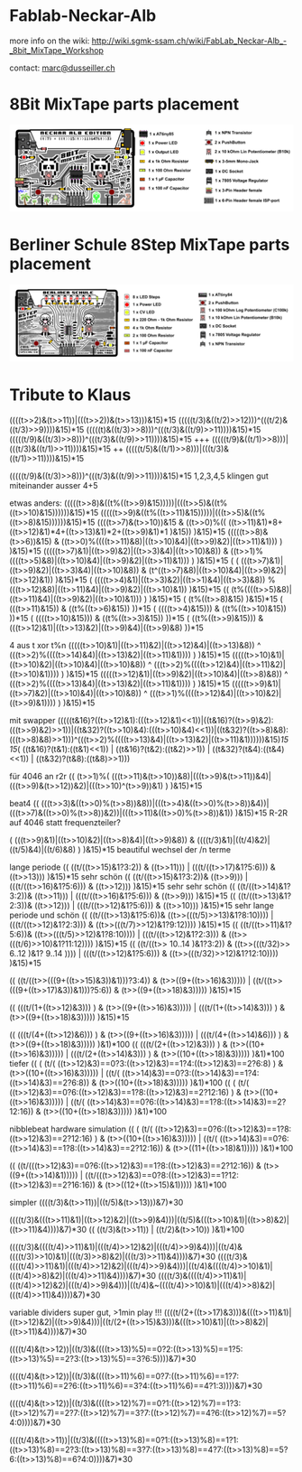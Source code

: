 # Fablab-Neckar-Alb

more info on the wiki: http://wiki.sgmk-ssam.ch/wiki/FabLab_Neckar-Alb_-_8bit_MixTape_Workshop

contact: marc@dusseiller.ch

# 8Bit MixTape parts placement
![8Bit-MixTape-Neckar-Alb](https://raw.githubusercontent.com/8BitMixtape/Fablab-Neckar-Alb/master/8Bit-MixTape/images/8Bit-MixTape_partLayout.jpg)

# Berliner Schule 8Step MixTape parts placement
![Berliner Schule 8Step Sequencer](https://raw.githubusercontent.com/8BitMixtape/Fablab-Neckar-Alb/master/8Step-MixTape/images/8Step-MixTape_partsPlacing.jpg)

# Tribute to Klaus

((((t>>2)&(t>>11))|(((t>>2))&(t>>13)))&15)*15
(((((t/3)&((t/2)>>12)))^(((t/2)&((t/3)>>9))))&15)*15
(((((t)&((t/3)>>8)))^(((t/3)&((t/9)>>11))))&15)*15
(((((t/9)&((t/3)>>8)))^(((t/3)&((t/9)>>11))))&15)*15 +++
(((((t/9)&((t/1)>>8)))|(((t/3)&((t/1)>>11))))&15)*15 ++
(((((t/5)&((t/1)>>8)))|(((t/3)&((t/1)>>11))))&15)*15

(((((t/9)&((t/3)>>8)))^(((t/3)&((t/9)>>11))))&15)*15
1,2,3,4,5 klingen gut miteinander ausser 4+5

etwas anders:
(((((t>>8)&((t%((t>>9)&15)))))|(((t>>5)&((t%((t>>10)&15))))))&15)*15
(((((t>>9)&((t%((t>>11)&15)))))|(((t>>5)&((t%((t>>8)&15))))))&15)*15
((((t>>7)&(t>>10))&15 & ((t>>0)%((
((t>>11)&1)*8+((t>>12)&1)*4+((t>>13)&1)*2+((t>>9)&1)*1     )&15)) )&15)*15
(((((t>>8)&(t>>6))&15) &
((t>>0)%((((t>>11)&8)|((t>>10)&4)|((t>>9)&2)|((t>>11)&1))) ) )&15)*15
(((((t>>7)&1)|((t>>9)&2)|((t>>3)&4)|((t>>10)&8)) &
((t>>1)%((((t>>5)&8)|((t>>10)&4)|((t>>9)&2)|((t>>11)&1))) ) )&15)*15
( ( (((t>>7)&1)|((t>>9)&2)|((t>>3)&4)|((t>>10)&8)) &
(t^((t>>7)&8)|((t>>10)&4)|((t>>9)&2)|((t>>12)&1)) )&15)*15
( ((((t>>4)&1)|((t>>3)&2)|((t>>1)&4)|((t>>3)&8)) %
(((t>>12)&8)|((t>>11)&4)|((t>>9)&2)|((t>>10)&1)) )&15)*15
((  (t%((((t>>5)&8)|((t>>11)&4)|((t>>9)&2)|((t>>10)&1))) ) )&15)*15
( (t%((t>>8)&15) )&15)*15
(  (((t>>11)&15)) & ((t%((t>>6)&15)) ))*15
(   ((((t>>4)&15))) & ((t%((t>>10)&15)) ))*15
(   ((((t>>10)&15))) & ((t%((t>>3)&15)) ))*15
(  ((t%((t>>9)&15))) &  (((t>>12)&1)|((t>>13)&2)|((t>>9)&4)|((t>>9)&8)
))*15

4 aus t xor t%n
(((((t>>10)&1)|((t>>11)&2)|((t>>12)&4)|((t>>13)&8)) ^
(((t>>2)%((((t>>14)&4)|((t>>13)&2)|((t>>11)&1)))) ) )&15)*15
(((((t>>10)&1)|((t>>10)&2)|((t>>10)&4)|((t>>10)&8)) ^
(((t>>2)%((((t>>12)&4)|((t>>11)&2)|((t>>10)&1)))) ) )&15)*15
(((((t>>12)&1)|((t>>9)&2)|((t>>10)&4)|((t>>8)&8)) ^
(((t>>2)%((((t>>13)&4)|((t>>13)&2)|((t>>11)&1)))) ) )&15)*15
(((((t>>9)&1)|((t>>7)&2)|((t>>10)&4)|((t>>10)&8)) ^
(((t>>1)%((((t>>12)&4)|((t>>10)&2)|((t>>9)&1)))) ) )&15)*15

mit swapper
(((((t&16)?((t>>12)&1):(((t>>12)&1)<<1))|((t&16)?((t>>9)&2):(((t>>9)&2)>>1))|((t&32)?((t>>10)&4):(((t>>10)&4)<<1))|((t&32)?((t>>8)&8):(((t>>8)&8)>>1)))^(((t>>2)%((((t>>13)&4)|((t>>13)&2)|((t>>11)&1))))))&15)*15
15*( ((t&16)?(t&1):((t&1)<<1)) | ((t&16)?(t&2):((t&2)>>1)) |
((t&32)?(t&4):((t&4)<<1)) | ((t&32)?(t&8):((t&8)>>1)))

für 4046 an r2r
(( (t>>1)%(
(((t>>11)&(t>>10))&8)|(((t>>9)&(t>>11))&4)|(((t>>9)&(t>>12))&2)|(((t>>10)^(t>>9))&1)
) )&15)*15

beat4
((
(((t>>3)&((t>>0)%(t>>8))&8))|(((t>>4)&((t>>0)%(t>>8))&4))|(((t>>7)&((t>>0)%(t>>8))&2))|(((t>>11)&((t>>0)%(t>>8))&1))
)&15)*15
R-2R auf 4046 statt frequenzteiler?

( (((t>>9)&1)|((t>>10)&2)|((t>>8)&4)|((t>>9)&8)) &
((((t/3)&1)|((t/4)&2)|((t/5)&4)|((t/6)&8) ) )&15)*15 beautiful wechsel der
/n terme

lange periode
(( ((t/((t>>15)&1?3:2)) & ((t>>11))) |  (((t/((t>>17)&1?5:6))) & ((t>>13)))
 )&15)*15
sehr schön
(( ((t/((t>>15)&1?3:2))& ((t>>9)))  |  (((t/((t>>16)&1?5:6))) & ((t>>12)))
)&15)*15
sehr sehr schön
(( ((t/((t>>14)&1?3:2))& ((t>>11)))  |  (((t/((t>>16)&1?5:6))) & ((t>>9)))
)&15)*15
(( ((t/((t>>13)&1?2:3))& ((t>>12)))  |  (((t/((t>>12)&1?5:6))) & ((t>>10)))
)&15)*15
sehr lange periode und schön
(( ((t/((t>>13)&1?5:6))& ((t>>(((t/5)>>13)&1?8:10)))) |
(((t/((t>>12)&1?2:3))) & ((t>>(((t/7)>>12)&1?9:12))))  )&15)*15
(( ((t/((t>>11)&1?5:6))& ((t>>(((t/5)>>12)&1?8:10)))) |
(((t/((t>>12)&1?2:3))) & ((t>>(((t/6)>>10)&1?11:12))))  )&15)*15
(( ((t/((t>> 10..14 )&1?3:2)) & ((t>>(((t/32)>> 6..12 )&1? 9..14 )))) |
(((t/((t>>12)&1?5:6))) & ((t>>(((t/32)>>12)&1?12:10))))  )&15)*15


(( ((t/((t>>(((9+((t>>15)&3))&1)))?3:4)) & (t>>((9+((t>>16)&3))))) |
((t/((t>>(((9+((t>>17)&3))&1)))?5:6)) & (t>>((9+((t>>18)&3)))))  )&15)*15

(( (((t/(1+((t>>12)&3))) ) & (t>>((9+((t>>16)&3))))) |
(((t/(1+((t>>14)&3))) ) & (t>>((9+((t>>18)&3)))))  )&15)*15

(( (((t/(4+((t>>12)&6))) ) & (t>>((9+((t>>16)&3))))) |
(((t/(4+((t>>14)&6))) ) & (t>>((9+((t>>18)&3)))))  )&1)*100
(( (((t/(2+((t>>12)&3))) ) & (t>>((10+((t>>16)&3))))) |
(((t/(2+((t>>14)&3))) ) & (t>>((10+((t>>18)&3)))))  )&1)*100 tiefer
(( ( (t/( ((t>>12)&3)==0?3:((t>>12)&3)==1?4:((t>>12)&3)==2?6:8) ) &
(t>>((10+((t>>16)&3))))) | ((t/(
((t>>14)&3)==0?3:((t>>14)&3)==1?4:((t>>14)&3)==2?6:8)) &
(t>>((10+((t>>18)&3)))))  )&1)*100
(( ( (t/( ((t>>12)&3)==0?6:((t>>12)&3)==1?8:((t>>12)&3)==2?12:16) ) &
(t>>((10+((t>>16)&3))))) | ((t/(
((t>>14)&3)==0?6:((t>>14)&3)==1?8:((t>>14)&3)==2?12:16)) &
(t>>((10+((t>>18)&3)))))  )&1)*100

nibblebeat hardware simulation
(( ( (t/( ((t>>12)&3)==0?6:((t>>12)&3)==1?8:((t>>12)&3)==2?12:16) ) &
(t>>((10+((t>>16)&3))))) | ((t/(
((t>>14)&3)==0?6:((t>>14)&3)==1?8:((t>>14)&3)==2?12:16)) &
(t>>((11+((t>>18)&1)))))  )&1)*100

(( ((t/(((t>>12)&3)==0?6:((t>>12)&3)==1?8:((t>>12)&3)==2?12:16)) &
(t>>((9+((t>>14)&1))))) |
((t/(((t>>12)&3)==0?8:((t>>12)&3)==1?12:((t>>12)&3)==2?16:16)) &
(t>>((12+((t>>15)&1)))))  )&1)*100

simpler
((((t/3)&(t>>11))|((t/5)&(t>>13)))&7)*30

((((t/3)&(((t>>11)&1)|((t>>12)&2)|((t>>9)&4)))|((t/5)&(((t>>10)&1)|((t>>8)&2)|((t>>11)&4))))&7)*30
(( ((t/3)&(t>>11)) | ((t/2)&(t>>10)) )&1)*100

((((t/3)&((((t/4)>>11)&1)|(((t/4)>>12)&2)|(((t/4)>>9)&4)))|((t/4)&((((t/3)>>10)&1)|(((t/3)>>8)&2)|(((t/3)>>11)&4))))&7)*30
((((t/3)&((((t/4)>>11)&1)|(((t/4)>>12)&2)|(((t/4)>>9)&4)))|((t/4)&((((t/4)>>10)&1)|(((t/4)>>8)&2)|(((t/4)>>11)&4))))&7)*30
((((t/3)&((((t/4)>>11)&1)|(((t/4)>>12)&2)|(((t/4)>>9)&4)))|((t/4)&~((((t/4)>>10)&1)|(((t/4)>>8)&2)|(((t/4)>>11)&4))))&7)*30

variable dividers super gut, >1min play !!!
((((t/(2+((t>>17)&3)))&(((t>>11)&1)|((t>>12)&2)|((t>>9)&4)))|((t/(2+((t>>15)&3)))&(((t>>10)&1)|((t>>8)&2)|((t>>11)&4))))&7)*30

((((t/4)&(t>>12))|((t/3)&((((t>>13)%5)==0?2:((t>>13)%5)==1?5:((t>>13)%5)==2?3:((t>>13)%5)==3?6:5))))&7)*30

((((t/4)&(t>>12))|((t/3)&((((t>>11)%6)==0?7:((t>>11)%6)==1?7:((t>>11)%6)==2?6:((t>>11)%6)==3?4:((t>>11)%6)==4?1:3))))&7)*30

((((t/4)&(t>>12))|((t/3)&((((t>>12)%7)==0?1:((t>>12)%7)==1?3:((t>>12)%7)==2?7:((t>>12)%7)==3?7:((t>>12)%7)==4?6:((t>>12)%7)==5?4:0))))&7)*30

((((t/4)&(t>>11))|((t/3)&((((t>>13)%8)==0?1:((t>>13)%8)==1?1:((t>>13)%8)==2?3:((t>>13)%8)==3?7:((t>>13)%8)==4?7:((t>>13)%8)==5?6:((t>>13)%8)==6?4:0))))&7)*30
